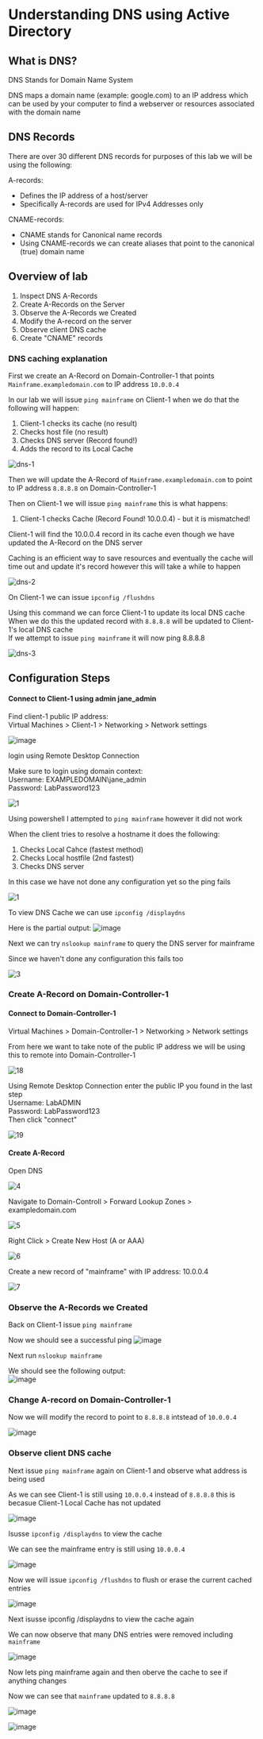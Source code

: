 # Understanding DNS using Active Directory

## What is DNS?

DNS Stands for Domain Name System

DNS maps a domain name (example: google.com) to an IP address which can be used by your computer to find a webserver or resources associated with the domain name

## DNS Records
There are over 30 different DNS records for purposes of this lab we will be using the following:  

A-records:
  - Defines the IP address of a host/server
  - Specifically A-records are used for IPv4 Addresses only
  
CNAME-records:
- CNAME stands for Canonical name records
- Using CNAME-records we can create aliases that point to the canonical (true) domain name

## Overview of lab

1. Inspect DNS A-Records
2. Create A-Records on the Server
3. Observe the A-Records we Created
4. Modify the A-record on the server
5. Observe client DNS cache
6. Create "CNAME" records

### DNS caching explanation

First we create an A-Record on Domain-Controller-1 that points `Mainframe.exampledomain.com` to IP address `10.0.0.4`

In our lab we will issue `ping mainframe` on Client-1 when we do that the following will happen:

1. Client-1 checks its cache (no result)
2. Checks host file (no result)
3. Checks DNS server (Record found!)
4. Adds the record to its Local Cache

![dns-1](https://github.com/user-attachments/assets/38d4d17c-3c7d-4505-b695-1ba02cb24307)

Then we will update the A-Record of `Mainframe.exampledomain.com` to point to IP address `8.8.8.8` on Domain-Controller-1

Then on Client-1 we will issue `ping mainframe` this is what happens:
1. Client-1 checks Cache (Record Found! 10.0.0.4) - but it is mismatched!

Client-1 will find the 10.0.0.4 record in its cache even though we have updated the A-Record on the DNS server

Caching is an efficient way to save resources and eventually the cache will time out and update it's record however this will take a while to happen

![dns-2](https://github.com/user-attachments/assets/3560e067-20bf-4cba-9734-0ca454bc3c33)

On Client-1 we can issue `ipconfig /flushdns`  


Using this command we can force Client-1 to update its local DNS cache  
When we do this the updated record with `8.8.8.8` will be updated to Client-1's local DNS cache  
If we attempt to issue `ping mainframe` it will now ping 8.8.8.8

![dns-3](https://github.com/user-attachments/assets/171551bf-db65-49a4-8b6c-46d18a118836)

## Configuration Steps

#### Connect to Client-1 using admin jane_admin

Find client-1 public IP address:  
Virtual Machines > Client-1 > Networking > Network settings 

![image](https://github.com/user-attachments/assets/35965722-d05f-4c90-be6c-a737d71cd161)


login using Remote Desktop Connection 

Make sure to login using domain context:  
Username: EXAMPLEDOMAIN\jane_admin  
Password: LabPassword123

![1](https://github.com/user-attachments/assets/9c63688e-c4d1-4e88-8a89-51f1cc083a79)

Using powershell I attempted to `ping mainframe` however it did not work

When the client tries to resolve a hostname it does the following:
1. Checks Local Cahce (fastest method)
2. Checks Local hostfile (2nd fastest)
3. Checks DNS server

In this case we have not done any configuration yet so the ping fails

![1](https://github.com/user-attachments/assets/1e1638b8-8403-40bd-bf09-e8f549902a66)

To view DNS Cache we can use `ipconfig /displaydns`

Here is the partial output: 
![image](https://github.com/user-attachments/assets/c3f9f100-068b-48f4-b1e4-cd76a25fc4db)

Next we can try `nslookup mainframe` to query the DNS server for mainframe

Since we haven't done any configuration this fails too

![3](https://github.com/user-attachments/assets/93b47213-2818-419c-b320-07395389bbd6)


### Create A-Record on Domain-Controller-1

#### Connect to Domain-Controller-1
Virtual Machines > Domain-Controller-1 > Networking > Network settings 

From here we want to take note of the public IP address we will be using this to remote into Domain-Controller-1

![18](https://github.com/user-attachments/assets/e7e60b6e-0fe5-4f7f-9fb2-396aa86e7c11)

Using Remote Desktop Connection enter the public IP you found in the last step  
Username: LabADMIN  
Password: LabPassword123  
Then click "connect"

![19](https://github.com/user-attachments/assets/05c136e9-4118-496f-a9ca-247459e5c0fb)

#### Create A-Record

Open DNS

![4](https://github.com/user-attachments/assets/868c44b4-0c2d-4d59-87ef-ed42283dfb6c)


Navigate to Domain-Controll > Forward Lookup Zones > exampledomain.com

![5](https://github.com/user-attachments/assets/73ccd023-509f-409c-a30a-10e470344d10)

Right Click > Create New Host (A or AAA)

![6](https://github.com/user-attachments/assets/cea7246b-92f1-41f6-8e58-b02eab53158b)

Create a new record of "mainframe" with IP address: 10.0.0.4

![7](https://github.com/user-attachments/assets/d7853007-f19f-4309-8a0f-bc296fd4fa80)

### Observe the A-Records we Created

Back on Client-1 issue `ping mainframe`

Now we should see a successful ping 
![image](https://github.com/user-attachments/assets/9a88e738-f079-4481-a4f1-09231317dd6f)

Next run `nslookup mainframe`

We should see the following output:  
![image](https://github.com/user-attachments/assets/56abd313-2c57-4f72-a5aa-17a4a6c109a9)


### Change A-record on Domain-Controller-1

Now we will modify the record to point to `8.8.8.8` intstead of `10.0.0.4`

![image](https://github.com/user-attachments/assets/f0e54d8a-157e-4727-8bdf-c0d5cddee0f1)

### Observe client DNS cache

Next issue `ping mainframe` again on Client-1 and observe what address is being used

As we can see Client-1 is still using `10.0.0.4` instead of `8.8.8.8` this is becasue Client-1 Local Cache has not updated 

![image](https://github.com/user-attachments/assets/a0f3087f-fa75-429c-9ab0-e2e70d3e7ddd)

Isusse `ipconfig /displaydns` to view the cache

We can see the mainframe entry is still using `10.0.0.4`

![image](https://github.com/user-attachments/assets/fa991c07-8cda-4e0c-9de6-ae1b12897f1b)

Now we will issue `ipconfig /flushdns` to flush or erase the current cached entries 

![image](https://github.com/user-attachments/assets/db19d522-2bb5-41c2-b29e-6f6633c6f5d8)

Next isusse ipconfig /displaydns to view the cache again

We can now observe that many DNS entries were removed including `mainframe`

![image](https://github.com/user-attachments/assets/bfc9deaa-d955-48ba-a55e-3952667956ec)

Now lets ping mainframe again and then oberve the cache to see if anything changes

Now we can see that `mainframe` updated to `8.8.8.8`

![image](https://github.com/user-attachments/assets/f6de78a1-794a-4efe-bc4e-98539790dde0)

![image](https://github.com/user-attachments/assets/55e85378-9ef7-4975-8ed5-25baf23029d4)



